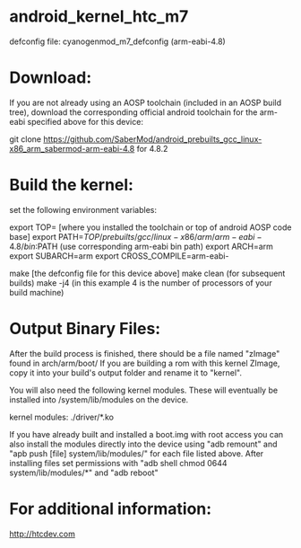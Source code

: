 android_kernel_htc_m7
=====================

defconfig file: cyanogenmod_m7_defconfig  (arm-eabi-4.8)

Download:
=========
If you are not already using an AOSP toolchain (included in an AOSP build tree), download the corresponding official android toolchain for the arm-eabi specified above for this device:
        
git clone https://github.com/SaberMod/android_prebuilts_gcc_linux-x86_arm_sabermod-arm-eabi-4.8 for 4.8.2

Build the kernel:
=================
set the following environment variables:

export TOP= [where you installed the toolchain or top of android AOSP code base]
export PATH=$TOP/prebuilts/gcc/linux-x86/arm/arm-eabi-4.8/bin:$PATH (use corresponding arm-eabi bin path)
export ARCH=arm
export SUBARCH=arm
export CROSS_COMPILE=arm-eabi-

make [the defconfig file for this device above]
make clean  (for subsequent builds)
make -j4    (in this example 4 is the number of processors of your build machine)

Output Binary Files:
====================
After the build process is finished, there should be a file named "zImage" found in arch/arm/boot/
If you are building a rom with this kernel ZImage, copy it into your build's output folder and rename it to "kernel".

You will also need the following kernel modules. These will eventually be installed into /system/lib/modules on the device.

kernel modules:
./driver/*.ko

If you have already built and installed a boot.img with root access you can also install the modules directly into the device using "adb remount" and "apb push [file] system/lib/modules/" for each file listed above. After installing files set permissions with "adb shell chmod 0644 system/lib/modules/*" and "adb reboot"

For additional information:
=========================== 
http://htcdev.com
